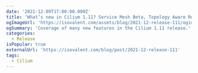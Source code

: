 ```yaml
---
date: '2021-12-09T17:00:00.000Z'
title: 'What’s new in Cilium 1.11? Service Mesh Beta, Topology Aware Routing, OpenTelemetry'
ogImageUrl: 'https://isovalent.com/assets/blog/2021-12-release-111/ogimage.png'
ogSummary: 'Coverage of many new features in the Cilium 1.11 release.'
categories:
  - Release
isPopular: true
externalUrl: 'https://isovalent.com/blog/post/2021-12-release-111'
tags:
  - Cilium
---
```

